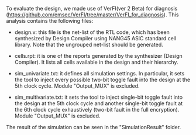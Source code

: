 To evaluate the design, we made use of VerFI(ver 2 Beta) for diagnosis (https://github.com/emsec/VerFI/tree/master/VerFI_for_diagnosis). This analysis contains the following files:

- design.v: this file is the net-list of the RTL code, which has been synthesized by Design Compiler using NANG45 ASIC standard cell library. Note that the ungrouped net-list should be generated.

- cells.rpt: it is one of the reports generated by the synthesizer (Design Compiler). It lists all cells available in the design and their hierarchy.

- sim_univariate.txt: it defines all simulation settings. In particular, it sets the tool to inject every possible two-bit toggle fault into the design at the 5th clock cycle. Module "Output_MUX" is excluded.

- sim_multivariate.txt: it sets the tool to inject single-bit toggle fault into the design at the 5th clock cycle and another single-bit toggle fault at the 6th clock cycle exhaustively (two-bit fault in the full encryption). Module "Output_MUX" is excluded.

The result of the simulation can be seen in the "SimulationResult" folder. 
